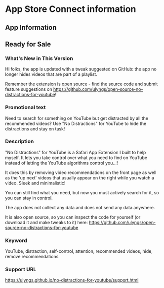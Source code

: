 # App Store Connect information
## App Information


## Ready for Sale
### What's New in This Version
Hi folks, the app is updated with a tweak suggested on GitHub: the app no longer hides videos that are part of a playlist.

Remember the extension is open source - find the source code and submit feature suggestions on https://github.com/ulyngs/open-source-no-distractions-for-youtube!


### Promotional text
Need to search for something on YouTube but get distracted by all the recommended videos? Use "No Distractions" for YouTube to hide the distractions and stay on task!

### Description
"No Distractions" for YouTube is a Safari App Extension I built to help myself. It lets you take control over what you need to find on YouTube instead of letting the YouTube algorithms control you...!

It does this by removing video recommendations on the front page as well as the 'up next' videos that usually appear on the right while you watch a video. Sleek and minimalistic!

You can still find what you need, but now you must actively search for it, so you can stay in control.

The app does not collect any data and does not send any data anywhere.

It is also open source, so you can inspect the code for yourself (or download it and make tweaks to it) here: https://github.com/ulyngs/open-source-no-distractions-for-youtube

### Keyword
YouTube, distraction, self-control, attention, recommended videos, hide, remove recommendations

### Support URL
https://ulyngs.github.io/no-distractions-for-youtube/support.html
